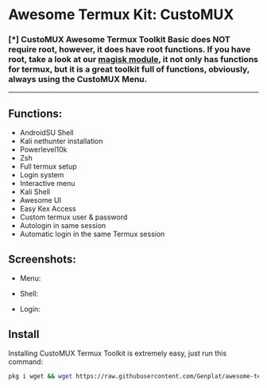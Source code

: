 # Awesome Termux Kit: CustoMUX
### [*] CustoMUX Awesome Termux Toolkit Basic does NOT require root, however, it does have root functions. If you have root, take a look at our [magisk module](https://github.com/Genplat/customux), it not only has functions for termux, but it is a great toolkit full of functions, obviously, always using the CustoMUX Menu.

----------------------------------------

## Functions:
- AndroidSU Shell
- Kali nethunter installation
- Powerlevel10k
- Zsh
- Full termux setup
- Login system
- Interactive menu
- Kali Shell
- Awesome UI
- Easy Kex Access
- Custom termux user & password
- Autologin in same session
- Automatic login in the same Termux session

## Screenshots:
- Menu:

- Shell:

- Login:

## Install

Installing CustoMUX Termux Toolkit is extremely easy, just run this command:
```sh
pkg i wget && wget https://raw.githubusercontent.com/Genplat/awesome-termux/main/install.sh && bash install.sh
```
